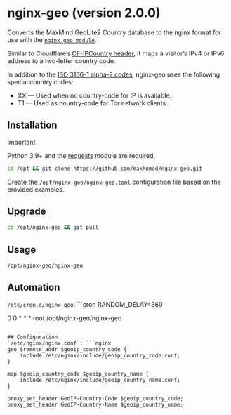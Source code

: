 # nginx-geo (version 2.0.0)

Converts the MaxMind GeoLite2 Country database to the nginx format for use with the [`nginx geo module`](https://nginx.org/en/docs/http/ngx_http_geo_module.html).

Similar to Cloudflare’s [CF-IPCountry header](https://developers.cloudflare.com/fundamentals/reference/http-headers/#cf-ipcountry), it maps a visitor’s IPv4 or IPv6 address to a two-letter country code.

In addition to the [ISO 3166-1 alpha-2 codes](https://www.iso.org/iso-3166-country-codes.html), nginx-geo uses the following special country codes:

* XX — Used when no country-code for IP is available.
* T1 — Used as country-code for Tor network clients.

## Installation
> [!IMPORTANT]
> Python 3.9+ and the [requests](https://requests.readthedocs.io/) module are required.
```bash
cd /opt && git clone https://github.com/makhomed/nginx-geo.git
```
Create the `/opt/nginx-geo/nginx-geo.toml` configuration file based on the provided examples.

## Upgrade
```bash
cd /opt/nginx-geo && git pull
```

## Usage
```bash
/opt/nginx-geo/nginx-geo
```

## Automation
`/etc/cron.d/nginx-geo`: ```cron
RANDOM_DELAY=360

0 0 * * * root /opt/nginx-geo/nginx-geo
```

## Configuration
`/etc/nginx/nginx.conf`: ```nginx
geo $remote_addr $geoip_country_code {
    include /etc/nginx/include/geoip_country_code.conf;
}

map $geoip_country_code $geoip_country_name {
    include /etc/nginx/include/geoip_country_name.conf;
}

proxy_set_header GeoIP-Country-Code $geoip_country_code;
proxy_set_header GeoIP-Country-Name $geoip_country_name;
```


